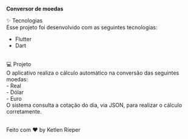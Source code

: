 <b>Conversor de moedas</b>

✨ Tecnologias <br>
Esse projeto foi desenvolvido com as seguintes tecnologias:
<ul>
  <li>Flutter</li>
  <li>Dart</li>
</ul>
<br>
💻 Projeto <br>
O aplicativo realiza o cálculo automático na conversão das seguintes moedas: <br>
 - Real <br>
 - Dólar <br>
 - Euro <br>
O sistema consulta a cotação do dia, via JSON, para realizar o cálculo corretamente.  <br><br>

Feito com ♥ by Ketlen Rieper

